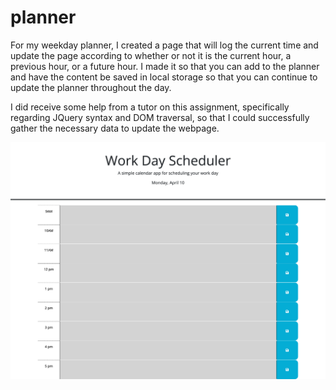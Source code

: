 # planner

For my weekday planner, I created a page that will log the current time and update the page according to whether or not it is the current hour, a previous hour, or a future hour. I made it so that you can add to the planner and have the content be saved in local storage so that you can continue to update the planner throughout the day.

I did receive some help from a tutor on this assignment, specifically regarding JQuery syntax and DOM traversal, so that I could successfully gather the necessary data to update the webpage.

![](2023-04-10-20-43-41.png)